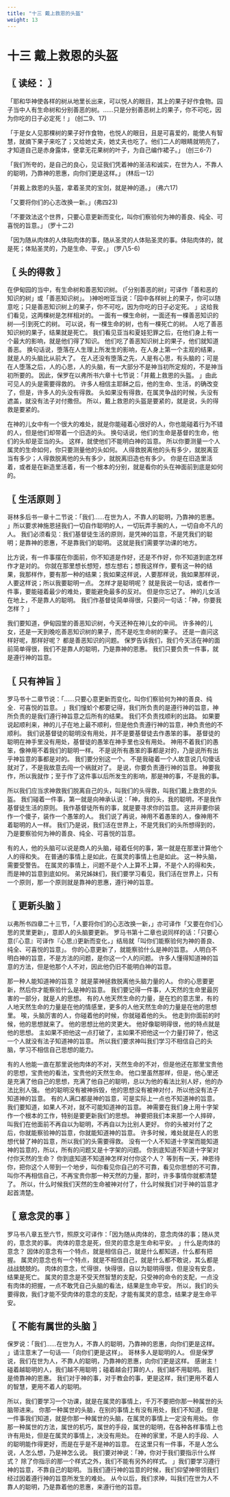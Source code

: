 ```yaml
---
title: "十三 戴上救恩的头盔"
weight: 13
---
```


# 十三 戴上救恩的头盔


## 〖 读经： 〗

「耶和华神使各样的树从地里长出来，可以悦人的眼目，其上的果子好作食物。园子当中人有生命树和分别善恶的树。……只是分别善恶树上的果子，你不可吃，因为你吃的日子必定死！」
(创二9、17)

「于是女人见那棵树的果子好作食物，也悦人的眼目，且是可喜爱的，能使人有智慧，就摘下果子来吃了；又给她丈夫，她丈夫也吃了。他们二人的眼睛就明亮了，才知道自己是赤身露体，便拿无花果树的叶子，为自己编作裙子。」
(创三6-7)

「我们所夸的，是自己的良心，见证我们凭着神的圣洁和诚实，在世为人，不靠人的聪明，乃靠神的恩惠，向你们更是这样。」
(林后一12)

「并戴上救恩的头盔，拿着圣灵的宝剑，就是神的道。」
(弗六17)

「又要将你们的心志改换一新。」(弗四23)

「不要效法这个世界，只要心意更新而变化，叫你们察验何为神的善良、纯全、可喜悦的旨意。」
(罗十二2)

「因为随从肉体的人体贴肉体的事，随从圣灵的人体贴圣灵的事。体贴肉体的，就是死；体贴圣灵的，乃是生命、平安。」
(罗八5-6)

## 〖 头的得救 〗

在伊甸园的当中，有生命树和善恶知识树。
(「分别善恶的树」可译作「善和恶的知识的树」或「善恶知识树」。
)神吩咐亚当说：「园中各样树上的果子，你可以随意吃；只是善恶知识树上的果子，你不可吃，因为你吃的日子必定死。
」这给我们看见，这两棵树是怎样相对的。
一面有一棵生命树，一面还有一棵善恶知识的树──引到死亡的树。
可以说，有一棵生命的树，也有一棵死亡的树。
人吃了善恶知识树的果子，结果就是死亡。
我们看见亚当和夏娃犯罪之后，在他们身上有一个最大的影响，就是他们得了知识。
他们吃了善恶知识树上的果子，他们就知道善恶。
换句话说，堕落在人生理上所发生的影响，在人身上第一个主观的结果，就是人的头脑比从前大了。
在人还没有堕落之先，人是有心思，有头脑的；可是在人堕落之后，人的心思，人的头脑，有一大部分不是神当初所定规的，不是神当初所要的。
因此，保罗在以弗所书六章十七节说：「并戴上救恩的头盔。
」由此可见人的头是需要得救的。
许多人相信主耶稣之后，他的生命、生活，的确改变了，但是，许多人的头没有得救。
头如果没有得救，在属灵争战的时候，头没有遮盖，就没有法子对付撒但。
所以，戴上救恩的头盔是要紧的，就是说，头的得救是要紧的。

在神的儿女中有一个很大的难处，就是你能碰着心很好的人，你也能碰着行为不错的人，但是他们却带着一个旧造的头。
换句话说，他们的生命是基督的生命，他们的头却是亚当的头。
这样，就使他们不能明白神的旨意。
所以你要测量一个人属灵的生命如何，你只要测量他的头如何。
人得救脱离他的头有多少，就脱离亚当有多少；人得救脱离他的头有多少，就脱离旧造也有多少。
你是在旧造里活着，或者是在新造里活着，有一个根本的分别，就是看你的头在神面前到底是如何的。

## 〖 生活原则 〗

哥林多后书一章十二节说：「我们……在世为人，不靠人的聪明，乃靠神的恩惠。
」所以要求神施恩拯我们一切自作聪明的人，一切玩弄手腕的人，一切自命不凡的人。
我们必须看见：我们基督徒生活的原则，是凭神的旨意，不是凭我们的聪明；是靠神的恩惠，不是靠我们的聪明。
这就是我们需要学功课的地方。

比方说，有一件事摆在你面前，你不知道是作好，还是不作好，你不知道到底怎样作才是对的。
你就在那里想长想短，想左想右；想我这样作，要有这一种的结果，我那样作，要有那一种的结果；我如果这样说，人要那样说，我如果那样说，人要这样说；所以我要聪明一点。
怎样才是聪明呢？
就是我说一句话，或者作一件事，要能碰着最少的难处，要能避免最多的反对。
但是你忘记了。
神的儿女活在地上，不是靠人的聪明。
我们作基督徒简单得很，只要问一句话：「神，你要我怎样？
」

我们要知道，伊甸园里的善恶知识树，今天还种在神儿女的中间。
许多神的儿女，还是一天到晚吃善恶知识树的果子，而不是吃生命树的果子。
还是一直问这样好呢，那样好呢？
都是善恶知识的问题。
保罗告诉我们，我们今天活在神的面前简单得很，我们不是靠人的聪明，乃是靠神的恩惠。
我们只要负责一件事，就是遵行神的旨意。

## 〖 只有神旨 〗

罗马书十二章节说：「……只要心意更新而变化，叫你们察验何为神的善良、纯全．可喜悦的旨意。
」我们憧蚧个都要记得，我们所负责的是遵行神的旨意，神所负责的是我们遵行神旨意之后所有的结果。
我们不负责找顺利的出路。
如果要说起顺利来，神的儿子在地上最不顺利，但是他负责遵行神的旨意，神负责他的不顺利。
我们说基督徒的聪明没有用处，并不是要基督徒去作愚笨的事。
基督徒的聪明在神手里没有用处，基督徒的愚笨在神手里也没有用处。
神用不着我们的愚笨，像神用不着我们的聪明一样。
不是说所有愚笨的事都是对的，乃是说所有出乎神旨意的事都是对的。
我们要分别这一个。
不是我碰着一个人故意说几句傻话就对了，不是我故意去闯一个祸就对了。
是说，你要负责遵行神的旨意。
神要我作，所以我就作；至于作了这件事以后所发生的影响，那是神的事，不是我的事。

所以我们应当求神救我们脱离自己的头，叫我们的头得救，叫我们戴上救恩的头盔。
我们碰着一件事，第一就是向神承认说：「神，我的头，我的聪明，不是我作基督徒生活的原则。
我作基督徒所有的事，就是要寻求你的旨意。
这并非要你装作一个傻子，装作一个愚笨的人。
我们说了再说，神用不着愚笨的人，像神用不着聪明的人一样。
我们乃是说，我们活在世界上，不是凭我们的头所想得到的，乃是要察验何为神的善良、纯全、可喜悦的旨意。

有的人，他的头脑可以说是商人的头脑，碰着任何的事，第一就是在那里计算他个人的得和失。
在普通的事情上是如此，在属灵的事情上也是如此。
这一种头脑，需要受警告。
在属灵的事情上，问题不是个人上算不上算，不是个人的得和失，而是神的旨意到底如何。
弟兄姊妹们，我们要学习看见，我们活在世界上，只有一个原则，那一个原则就是靠神的恩惠，遵行神的旨意。

## 〖 更新头脑 〗

以弗所书四章二十三节，「人要将你们的心志改换一新，」亦可译作「又要在你们心思的灵里更新」，意即人的头脑要更新。
罗马书第十二章也说同样的话：「只要心意(『心意』可译作『心思』)更新而变化，」结局就「叫你们能察验何为神的善良、纯全、可喜悦的旨意」。
你的心意更新了，就能察验什么是神的旨意。
人明白不明白神的旨意，不是方法的问题，是你这一个人的问题。
许多人懂得知道神的旨意的方法，但是他那个人不对，因此他仍旧不能明白神的旨意。

那一种人能知道神的旨意？
就是蒙神拯救脱离他头脑力量的人。
你的心思要更新，然后你才能察验什么是神的旨意。
我们要记得一件事，人天然的生命里最厉害的一部分，就是人的思想。
有的人他天然生命的力量，是在尥的意志里，有的人地天然生命的力量是在他的情感里，更多的人他天然生命的力量是在他的思想里。
唉，头脑厉害的人，你碰着他的时候，你就碰着他的头。
他走到你面前的时候，他的思想就来了。
他的思想比他的灵更大。
他好像聪明得很，他的特点就是他的思想。
主如果不把他这一点打破了，主如果不把他这一个力量打碎了，他这一个人就没有法子知道神的旨意。
所以我们要求神叫我们学习不相信自己的头脑，学习不相信自己思想的能力。

有的人他能一直在那里说他肉体的不对，天然生命的不对，但是他还在那里宝贵他的思想，宝贵他的看法，宝贵他的天然生命。
他口里虽然那样，但是，他心里还是充满了他自己的思想，充满了他自己的聪明，总以为他的看法比别人好，他的办法比别人强。
他的聪明没有被神拆毁，他的思想没有被神对付，所以他没有法子知道神的旨意。
有的人满口都是神的旨意，可是实际上一点也不知道神的旨意。
我们要知道，如果人不对，就不可能知道神的旨意。
神需要在我们身上用十字架作一个根本的工作，特别是要更新我们的思想。
神要把我们本来那一个人摔碎，叫我们在他面前不再自以为聪明，不再自以为比别人更好。
你的头被对付了之后，你就能察验神的旨意，你就能知道神的旨意。
许多时候，难处就是在人的思想代替了神的旨意，所以我们的头需要得救。
没有一个人不知道十字架而能知道神的旨意的，所以，所有的问题又是十字架的问题。
你到底知道不知道十字架对付你天然的生命？
你到底知道不知道神怎样对付你这个人？
等到有一天，神恩待你，把你这个人带到一个地步，叫你看见你自己的不可靠，看见你思想的不可靠，叫你不再相信自己，不再宝贵你那一种天然的力量，那时，许多事情你就都清楚了。
所以，什么时候我们天然的生命被神对付了，什么时候我们对于神的旨意才起首清楚。

## 〖 意念灵的事 〗

罗马书八章五至六节，照原文可译作：「因为随从肉体的，意念肉体的事；随从灵的，意念灵的事。
肉体的意念是死，但灵的意念是生命和平安。
」什么是肉体的意念？
因体的意念有一个特点，就是相信自己，就是什么都知道，什么都有把握。
属灵的意念也有一个特点，就是不相信自己，就是什么都不敢说，其么都是战战兢兢的。
肉体的意念，忙得很，快得很，自以为聪明得很，但是没有安息，结果是死亡。
属灵的意念是不受天然智慧的支配，只受神的命令的支配，一点没有肉体的把握，一点不敢凭自己头脑的看法，结果是生命平安。
所以，我们的头要得救，我们才能不受肉体的意念的支配，才能有属灵的意念，结果才是生命平安。

## 〖 不能有属世的头脑 〗

保罗说：「我们……在世为人，不靠人的聪明，乃靠神的恩惠，向你们更是这样。
」请注意末了一句话──「向你们更是这样」。
哥林多人是聪明的人。
但是保罗说，我们在世为人，不靠人的聪明，乃靠神的恩惠，向你们更是这样。
感谢主！
碰着越聪明的人，我们越不用聪明；碰着越会打算的人，我们越不用聪明。
我们是倚靠神的恩惠。
我们对于神的事，对于教会的事，更是这样，我们更用不着人的智慧，更用不着人的聪明。

所以，我们要学习一个功课，就是在属灵的事情上，千万不要把你那一种属世的头脑带进来。
你那一种属世的头脑，在别的事情上有没有用处，我们不知道，但是一件事我们知道，就是你那一种属世的头脑，在属灵的事情上一定没有用处。
你那一种属世的方法，属世的机巧，属世的手段，属世的聪明，在各种各样事情上也许有用处，但是在属灵的事情上，决没有用处。
在神的家里，不是人的手段、人的聪明能作得更好，而是在乎是不是神的旨意。
在这里只有一件事，不是人怎么说，人怎么想，乃是神怎么说。
我们要对神说：「神，你对于我们要指示什么样式？
除了你指示的那一个样式之外，我们不能有另外的样式。
」我们要学习遵行神的旨意，不靠自己的聪明。
当我们遵行神的旨意的时候，我们仰望神带领我们经过因着遵行神的旨意所发生的难处。
从今以后，我们求神，叫我们在世为人不靠人的聪明，乃是靠着他的恩惠，来遵行他的旨意。
